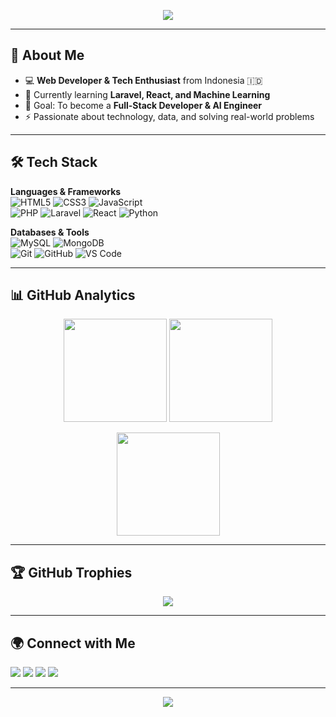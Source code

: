 <!-- Banner / Header -->
<p align="center">
  <img src="https://capsule-render.vercel.app/api?type=waving&color=0:4facfe,100:00f2fe&height=200&section=header&text=Hi%20👋,%20I'm%20Syukri%20Fadhol%20Akbar&fontSize=35&fontColor=ffffff&animation=fadeIn" />
</p>

---

## 🚀 About Me
- 💻 **Web Developer & Tech Enthusiast** from Indonesia 🇮🇩  
- 🌱 Currently learning **Laravel, React, and Machine Learning**  
- 🎯 Goal: To become a **Full-Stack Developer & AI Engineer**  
- ⚡ Passionate about technology, data, and solving real-world problems  

---

## 🛠️ Tech Stack

**Languages & Frameworks**  
![HTML5](https://img.shields.io/badge/html5-%23E34F26.svg?style=for-the-badge&logo=html5&logoColor=white) 
![CSS3](https://img.shields.io/badge/css3-%231572B6.svg?style=for-the-badge&logo=css3&logoColor=white) 
![JavaScript](https://img.shields.io/badge/javascript-%23323330.svg?style=for-the-badge&logo=javascript&logoColor=%23F7DF1E)  
![PHP](https://img.shields.io/badge/php-%23777BB4.svg?style=for-the-badge&logo=php&logoColor=white)
![Laravel](https://img.shields.io/badge/laravel-%23FF2D20.svg?style=for-the-badge&logo=laravel&logoColor=white)
![React](https://img.shields.io/badge/react-%2320232a.svg?style=for-the-badge&logo=react&logoColor=%2361DAFB)
![Python](https://img.shields.io/badge/python-3670A0?style=for-the-badge&logo=python&logoColor=ffdd54)

**Databases & Tools**  
![MySQL](https://img.shields.io/badge/mysql-%2300f.svg?style=for-the-badge&logo=mysql&logoColor=white) 
![MongoDB](https://img.shields.io/badge/MongoDB-%234ea94b.svg?style=for-the-badge&logo=mongodb&logoColor=white)  
![Git](https://img.shields.io/badge/git-%23F05033.svg?style=for-the-badge&logo=git&logoColor=white) 
![GitHub](https://img.shields.io/badge/github-%23121011.svg?style=for-the-badge&logo=github&logoColor=white) 
![VS Code](https://img.shields.io/badge/VSCode-%23007ACC.svg?style=for-the-badge&logo=visual-studio-code&logoColor=white)

---

## 📊 GitHub Analytics

<p align="center">
  <img src="https://github-readme-stats.vercel.app/api?username=syukri0911&show_icons=true&theme=tokyonight&hide_border=true" height="165"/>
  <img src="https://github-readme-streak-stats.herokuapp.com/?user=syukri0911&theme=tokyonight&hide_border=true" height="165"/>
</p>

<p align="center">
  <img src="https://github-readme-stats.vercel.app/api/top-langs/?username=syukri0911&layout=compact&theme=tokyonight&hide_border=true" height="165"/>
</p>

---

## 🏆 GitHub Trophies
<p align="center">
  <img src="https://github-profile-trophy.vercel.app/?username=syukri0911&theme=tokyonight&no-frame=true&row=1&column=6" />
</p>

---

## 🌍 Connect with Me
<p align="left">
  <a href="mailto:syukrifadholakbar09@gmail.com"><img src="https://img.shields.io/badge/Gmail-D14836?style=for-the-badge&logo=gmail&logoColor=white"></a>
  <a href="https://linkedin.com/in/syukrifadholakbar"><img src="https://img.shields.io/badge/LinkedIn-0A66C2?style=for-the-badge&logo=linkedin&logoColor=white"></a>
  <a href="https://github.com/syukri0911"><img src="https://img.shields.io/badge/GitHub-100000?style=for-the-badge&logo=github&logoColor=white"></a>
  <a href="https://syukridev.com"><img src="https://img.shields.io/badge/Portfolio-000000?style=for-the-badge&logo=firefox&logoColor=white"></a>
</p>

---

<p align="center">
  <img src="https://capsule-render.vercel.app/api?type=waving&color=0:00f2fe,100:4facfe&height=120&section=footer"/>
</p>

